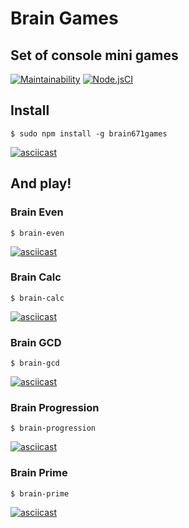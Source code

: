 # Brain Games
## Set of console mini games

[![Maintainability](https://api.codeclimate.com/v1/badges/5d1240ffc385656f3616/maintainability)](https://codeclimate.com/github/vladalexeev-git/frontend-project-lvl1/maintainability) [![Node.jsCI](https://github.com/vladalexeev-git/frontend-project-lvl1/workflows/Node.js%20CI/badge.svg)](https://github.com/vladalexeev-git/frontend-project-lvl1/actions)
## Install
`$ sudo npm install -g brain671games`

[![asciicast](https://asciinema.org/a/oMbB5LZ9mu1OzSfgbTvrMMoo0.svg)](https://asciinema.org/a/oMbB5LZ9mu1OzSfgbTvrMMoo0)
## And play!
### Brain Even 
`$ brain-even`

[![asciicast](https://asciinema.org/a/OtvTM9jLfYL5M3aHh756Z3uv8.svg)](https://asciinema.org/a/OtvTM9jLfYL5M3aHh756Z3uv8)
### Brain Calc
`$ brain-calc`

[![asciicast](https://asciinema.org/a/70WBBrOCSrqu56QGs8nrzcyKP.svg)](https://asciinema.org/a/70WBBrOCSrqu56QGs8nrzcyKP)
### Brain GCD
`$ brain-gcd`

[![asciicast](https://asciinema.org/a/e7VmRttrWSzzhXEe9VTHL5XIX.svg)](https://asciinema.org/a/e7VmRttrWSzzhXEe9VTHL5XIX)
### Brain Progression
`$ brain-progression`

[![asciicast](https://asciinema.org/a/kWPHXaT8pLPlm3lizG9onkPIG.svg)](https://asciinema.org/a/kWPHXaT8pLPlm3lizG9onkPIG)
### Brain Prime
`$ brain-prime`

[![asciicast](https://asciinema.org/a/zU4nYrEPd8IToW8W27EOKpu0f.svg)](https://asciinema.org/a/zU4nYrEPd8IToW8W27EOKpu0f)
